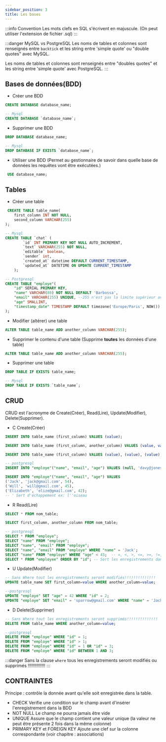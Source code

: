 ```yaml
---
sidebar_position: 3
title: Les bases
---
```


:::info Convention 
Les mots clefs en SQL s'écrivent en majuscule. (On peut utiliser l'extension de fichier .sql)
:::

:::danger MySQL vs PostgreSQL
Les noms de tables et colonnes sont renseignés entre `backtick` et les string entre 'simple quote' ou "double quotes" avec MySQL.

Les noms de tables et colonnes sont renseignés entre "doubles quotes" et les string entre 'simple quote' avec PostgreSQL.
:::

## Bases de données(BDD)

* Créer une BDD
```sql
CREATE DATABASE database_name;

-- Mysql
CREATE DATABASE `database_name`;
```
* Supprimer une BDD
```sql
DROP DATABASE database_name;

-- Mysql
DROP DATABASE IF EXISTS `database_name`;
```
* Utiliser une BDD (Permet au gestionnaire de savoir dans quelle base de données les requêtes vont être exécutées.)
```sql
 USE database_name;
```

## Tables

* Créer une table
```sql
 CREATE TABLE table_name(
    first_column INT NOT NULL,
    second_column VARCHAR(255)
);

-- Mysql
CREATE TABLE `chat` (
        `id` INT PRIMARY KEY NOT NULL AUTO_INCREMENT,
        `text` VARCHAR(255) NOT NULL,
        `editable` boolean,
        `sender` int,
        `created_at` datetime DEFAULT CURRENT_TIMESTAMP,
        `updated_at` DATETIME ON UPDATE CURRENT_TIMESTAMP
    );

-- Postgresql
CREATE TABLE "employe"(
    "id" SERIAL PRIMARY KEY,
    "name" VARCHAR(80) NOT NULL DEFAULT 'Barbossa',
    "email" VARCHAR(255) UNIQUE, --255 n'est pas la limite supérieur avec postgreSQL ni MySql sur les dernières versions mais c'est la limite historique qu'on conserve en cas de changement de bdd dans un projet.
    "age" SMALLINT,
    "timestamp_date" TIMESTAMP DEFAULT timezone('Europe/Paris', NOW())
);
```

* Modifier (altérer) une table
```sql
ALTER TABLE table_name ADD another_column VARCHAR(255);
```

* Supprimer le contenu d'une table (Supprime **toutes** les données d'une table)
```sql
ALTER TABLE table_name ADD another_column VARCHAR(255);
```

* Supprimer une table
```sql
DROP TABLE IF EXISTS table_name;

-- Mysql
DROP TABLE IF EXISTS `table_name`;
```

## CRUD

CRUD est l'acronyme de Create(Créer), Read(Lire), Update(Modifier), Delete(Supprimer).

* C Create(Créer)
```sql
INSERT INTO table_name (first_column) VALUES (value);

INSERT INTO table_name (first_column, another_column) VALUES (value, value);

INSERT INTO table_name (first_column) VALUES (value), (value), (value);

-- postgresql
INSERT INTO "employe"("name", "email", "age") VALUES (null, 'davy@jones.org', 400);

INSERT INTO "employe"("name", "email", "age") VALUES
('Jack', 'jack@gmail.com', 54),
('Will', 'will@gmail.com', 45),
('Elizabeth', 'elize@gmail.com', 42);
-- ' Sert d'échappement ex: l''oiseau
```

* R Read(Lire)
```sql
SELECT * FROM nom_table;

SELECT first_column, another_column FROM nom_table;

-- postgresql
SELECT * FROM "employe";
SELECT "name" FROM "employe";
SELECT "name", "email" FROM "employe";
SELECT "name", "email" FROM "employe" WHERE "name" = 'Jack';
SELECT "name" FROM "employe" WHERE "age" < 43;  -- =, <, >, <=, >=, !=, <>
SELECT * FROM "employee" ORDER BY "id"; -- Sort les enregistrements dans l'ordre croissant de leur id
```

* U Update(Modifier)
```sql
-- Sans Where tout les enregistrements seront modifiés!!!!!!!!!!!!!!
UPDATE table_name SET first_column=value WHERE another_column=value;

--postgresql
UPDATE "employe" SET "age" = 42 WHERE "id" = 2;
UPDATE "employe" SET "email" = 'sparrow@gmail.com' WHERE "name" = 'Jack';
```

* D Delete(Supprimer)
```sql
-- Sans Where tout les enregistrements seront supprimés!!!!!!!!!!!!!!
DELETE FROM table_name WHERE another_column=value;

--postgresql
DELETE FROM "employe" WHERE "id" = 1;
DELETE FROM "employe" WHERE "id" > 1;
DELETE FROM "employe" WHERE "id" = 1 OR "id" = 3;
DELETE FROM "employe" WHERE "id" BETWEEN 1 AND 3;
```

:::danger
Sans la clause `where` tous les enregistrements seront modifiés ou supprimés !!!!!!!!!!!!!!
:::

## CONTRAINTES
Principe : contrôle la donnée avant qu'elle soit enregistrée dans la table.

* CHECK Verifie une condition sur le champ avant d'insérer l'enregistrement dans la BDD
* NOT NULL Le champ ne pourra jamais être vide
* UNIQUE Assure que le champ contient une valeur unique (la valeur ne peut être présente 2 fois dans la même colonne)
* PRIMARY KEY et FOREIGN KEY Ajoute une clef sur la colonne correspondante (voir chapitre : associations)
